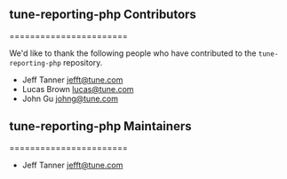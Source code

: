 ## tune-reporting-php Contributors
=======================

We'd like to thank the following people who have contributed to the `tune-reporting-php` repository.

- Jeff Tanner <jefft@tune.com>
- Lucas Brown <lucas@tune.com>
- John Gu <johng@tune.com>

## tune-reporting-php Maintainers
=======================

- Jeff Tanner <jefft@tune.com>